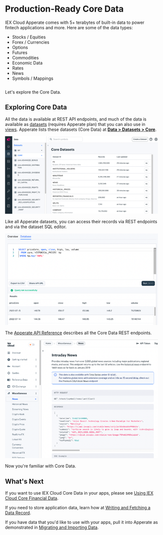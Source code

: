 # Production-Ready Core Data

IEX Cloud Apperate comes with 5+ terabytes of built-in data to power fintech applications and more. Here are some of the data types:

- Stocks / Equities
- Forex / Currencies
- Options
- Futures
- Commodities
- Economic Data
- Rates
- News
- Symbols / Mappings

```{important} Apperate includes only historical time series Core Data at this time. We are in the process of migrating real-time legacy data, including stock quotes, into Apperate. In the meantime, please see the [Legacy API Reference](https://iexcloud.io/docs/api/) for the real-time legacy data.
```

Let's explore the Core Data.

## Exploring Core Data

All the data is available at REST API endpoints, and much of the data is available as [datasets](../reference/glossary.md#dataset) (requires Apperate plan) that you can also use in [views](../managing-your-data/creating-and-managing-views.md). Apperate lists these datasets (Core Data) at [**Data > Datasets > Core**](https://iexcloud.io/console/datasets/core).

![](./production-ready-core-data/core-datasets.png)

Like all Apperate datasets, you can access their records via REST endpoints and via the dataset SQL editor.

![](./production-ready-core-data/query-in-sql-editor.png)

The [Apperate API Reference](https://iexcloud.io/docs/) describes all the Core Data REST endpoints.

![](./production-ready-core-data/core-data-api-endpoints.png)

Now you're familiar with Core Data.

## What's Next

If you want to use IEX Cloud Core Data in your apps, please see [Using IEX Cloud Core Financial Data](../using-core-data.md).

If you need to store application data, learn how at [Writing and Fetching a Data Record](../getting-started/writing-and-fetching-a-record.md).

If you have data that you'd like to use with your apps, pull it into Apperate as demonstrated in [Migrating and Importing Data](../migrating-and-importing-data.md).

```{note} IEX Cloud documentation for the legacy plan subscribers is at <https://iexcloud.io/docs/api/>.
```